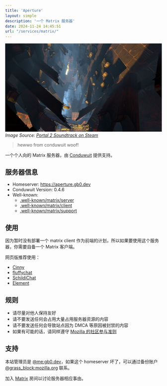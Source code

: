 ```yaml
---
title: 'Aperture'
layout: simple
description: '一个 Matrix 服务器'
date: 2024-11-24 14:45:51
url: "/services/matrix/"
---
```

![Featured Image](featured.jpg)
*Image Source: [Portal 2 Soundtrack on Steam](https://store.steampowered.com/app/323180/Portal_2_Soundtrack/)*

> hewwo from conduwuit woof!

一个个人向的 Matrix 服务器，由 [Conduwuit](https://conduwuit.puppyirl.gay/) 提供支持。

## 服务器信息
- Homeserver: https://aperture.gb0.dev
- Conduwuit Version: 0.4.6
- Well-known:
  - [.well-known/matrix/server](https://gb0.dev/.well-known/matrix/server)
  - [.well-known/matrix/client](https://gb0.dev/.well-known/matrix/client)
  - [.well-known/matrix/support](https://gb0.dev/.well-known/matrix/support)

## 使用
因为暂时没有部署一个 matrix client 作为前端的计划，所以如果要使用这个服务器，你需要自备一个 Matrix 客户端。

网页版推荐使用：
- [Cinny](https://app.cinny.in/)
- [fluffychat](https://fluffychat.im/web)
- [SchildiChat](https://app.schildi.chat)
- [Element](https://app.element.io/)

## 规则
- 请尽量对他人保持友好
- 请不要发送任何会占用大量占用服务器资源的内容
- 请不要发送任何会导致站点因为 DMCA 等原因被封禁的内容
- 如果有可能的话，请同样遵守 [Mozilla 的社区参与准则](https://www.mozilla.org/zh-CN/about/governance/policies/participation/)

## 支持
本站管理员是 [@me:gb0.dev](https://matrix.to/#/@me:gb0.dev)，如果这个 homeserver 坏了，可以通过备份账户 [@grass_block:mozilla.org](https://matrix.to/#/@grass_block:mozilla.org) 联系。

加入 [Matrix](https://matrix.to/#/#aperture:gb0.dev) 房间以讨论服务器相应事由。


